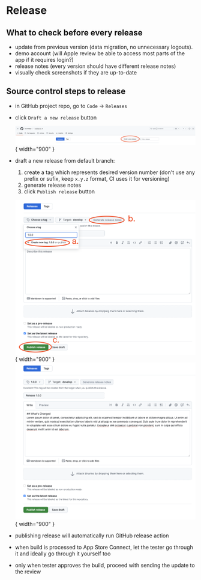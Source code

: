 # Release
    
## What to check before every release

- update from previous version (data migration, no unnecessary logouts).
- demo account (will Apple review be able to access most parts of the app if it requires login?)
- release notes (every version should have different release notes)
- visually check screenshots if they are up-to-date

## Source control steps to release

- in GitHub project repo, go to `Code` -> `Releases`
- click `Draft a new release` button

    ![Step 1](Resources/ios_release_checklist_1.png){ width="900" }

- draft a new release from default branch:
    1. create a tag which represents desired version number (don't use any prefix or sufix, keep `x.y.z` format, CI uses it for versioning)
    2. generate release notes
    3. click `Publish release` button
    
    ![Step 2](Resources/ios_release_checklist_2.png){ width="900" }
    ![Step 3](Resources/ios_release_checklist_3.png){ width="900" }
    
- publishing release will automatically run GitHub release action
- when build is processed to App Store Connect, let the tester go through it and ideally go through it yourself too
- only when tester approves the build, proceed with sending the update to the review
